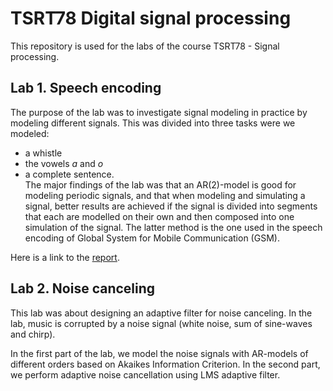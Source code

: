 # TSRT78 Digital signal processing

This repository is used for the labs of the course TSRT78 - Signal processing.

## Lab 1. Speech encoding
The purpose of the lab was to investigate signal modeling in practice by modeling different signals. This was divided into three tasks were we modeled:
- a whistle
- the vowels _a_ and _o_
- a complete sentence.  
The major findings of the lab was that an AR(2)-model is good for modeling periodic signals, and that when modeling and simulating a signal, better results are achieved if the signal is divided into segments that each are modelled on their own and then composed into one simulation of the signal. The latter method is the one used in the speech encoding of Global System for Mobile Communication (GSM).

Here is a link to the [report](lab1/TSRT78_lab1_cassu286_matvi959_final.pdf).

## Lab 2. Noise canceling
This lab was about designing an adaptive filter for noise canceling. In the lab, music is corrupted by a noise signal (white noise, sum of sine-waves and chirp). 

In the first part of the lab, we model the noise signals with AR-models of different orders based on Akaikes Information Criterion. In the second part, we perform adaptive noise cancellation using LMS adaptive filter.
